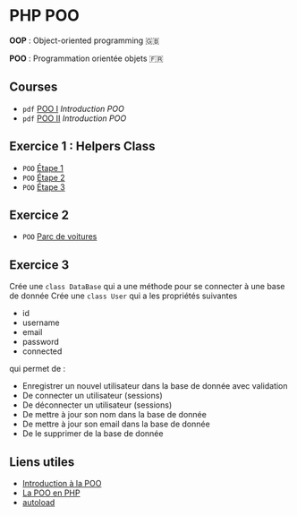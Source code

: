 # PHP POO

**OOP** : Object-oriented programming :gb:

**POO** : Programmation orientée objets :fr:

## Courses

* `pdf` [POO I](./Tutoriel%20PHP%20-%20Introduction%20%C3%A0%20la%20POO.pdf) _Introduction POO_
* `pdf` [POO II](./Tutoriel%20PHP%20-%20POO%20partie%202.pdf) _Introduction POO_

## Exercice 1 : Helpers Class

* `POO` [Étape 1](POO-Helpers-Class-etape-1.md)
* `POO` [Étape 2 ](POO-Helpers-Class-etape-2.md)
* `POO` [Étape 3 ](POO-Helpers-Class-etape-3.md)


## Exercice 2

* `POO` [Parc de voitures](POO-Parc-de-voitures.md)

## Exercice 3 

Crée une `class DataBase` qui a une méthode pour se connecter à une base de donnée
Crée une `class User` qui a les propriétés suivantes

- id
- username
- email
- password
- connected

qui permet de :

- Enregistrer un nouvel utilisateur dans la base de donnée avec validation
- De connecter un utilisateur (sessions)
- De déconnecter un utilisateur (sessions)
- De mettre à jour son nom dans la base de donnée
- De mettre à jour son email dans la base de donnée
- De le supprimer de la base de donnée

## Liens utiles
- [Introduction à la POO](https://openclassrooms.com/courses/programmez-en-oriente-objet-en-php/introduction-a-la-poo)
- [La POO en PHP](https://www.grafikart.fr/formations/programmation-objet-php)
- [autoload](https://www.grafikart.fr/formations/programmation-objet-php/autoload)

